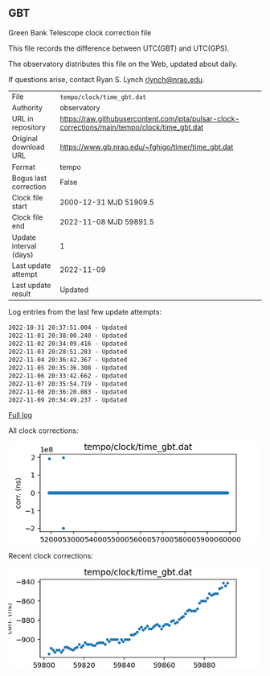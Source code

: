 
## GBT

Green Bank Telescope clock correction file

This file records the difference between UTC(GBT) and UTC(GPS).

The observatory distributes this file on the Web, updated about daily.

If questions arise, contact Ryan S. Lynch <rlynch@nrao.edu>.

|     |     |
|:--- |:--- |
| File | `tempo/clock/time_gbt.dat` |
| Authority | observatory |
| URL in repository | <https://raw.githubusercontent.com/ipta/pulsar-clock-corrections/main/tempo/clock/time_gbt.dat> |
| Original download URL | <https://www.gb.nrao.edu/~fghigo/timer/time_gbt.dat> |
| Format | tempo |
| Bogus last correction | False |
| Clock file start | 2000-12-31 MJD 51909.5 |
| Clock file end | 2022-11-08 MJD 59891.5 |
| Update interval (days) | 1 |
| Last update attempt | 2022-11-09 |
| Last update result | Updated |

Log entries from the last few update attempts:
```
2022-10-31 20:37:51.004 - Updated
2022-11-01 20:38:00.240 - Updated
2022-11-02 20:34:09.416 - Updated
2022-11-03 20:28:51.283 - Updated
2022-11-04 20:36:42.367 - Updated
2022-11-05 20:35:36.308 - Updated
2022-11-06 20:33:42.662 - Updated
2022-11-07 20:35:54.719 - Updated
2022-11-08 20:36:20.083 - Updated
2022-11-09 20:34:49.237 - Updated
```
[Full log](https://raw.githubusercontent.com/ipta/pulsar-clock-corrections/main/log/tempo/clock/time_gbt.dat.log)


All clock corrections:

![plot of all clock corrections](time_gbt.dat.png "All corrections")

Recent clock corrections:

![plot of recent clock corrections](time_gbt.dat.short.png "Recent corrections")

